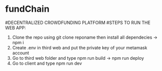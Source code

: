 # fundChain
#DECENTRALIZED CROWDFUNDING PLATFORM
#STEPS TO RUN THE WEB APP:
1. Clone the repo using git clone reponame then install all dependecies -> npm i
2. Create .env in third web and put the private key of your metamask account
3. Go to third web folder and type npm run build -> npm run deploy
4. Go to client and type npm run dev

